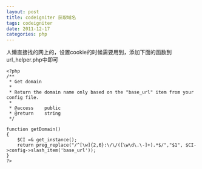 ```yaml
---
layout: post
title: codeigniter 获取域名
tags: codeigniter
date: 2011-12-17
categories: php
---
```

人懒直接找的网上的，设置cookie的时候需要用到，添加下面的函数到url_helper.php中即可

```
<?php
/**
 * Get domain
 *
 * Return the domain name only based on the "base_url" item from your config file.
 *
 * @access    public
 * @return    string
 */    

function getDomain()
{
    $CI =& get_instance();
    return preg_replace("/^[\w]{2,6}:\/\/([\w\d\.\-]+).*$/","$1", $CI->config->slash_item('base_url'));
}
?>
```
